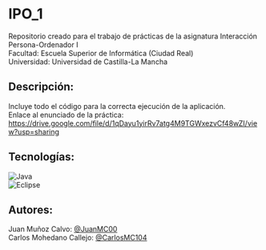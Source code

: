 # IPO_1
Repositorio creado para el trabajo de prácticas de la asignatura Interacción Persona-Ordenador I </br>
Facultad: Escuela Superior de Informática (Ciudad Real) </br>
Universidad: Universidad de Castilla-La Mancha </br>

## Descripción:
Incluye todo el código para la correcta ejecución de la aplicación. </br>
Enlace al enunciado de la práctica: https://drive.google.com/file/d/1qDayu1yirRv7atg4M9TGWxezvCf48wZI/view?usp=sharing </br>

## Tecnologías:
![Java](https://img.shields.io/badge/java-%23ED8B00.svg?style=for-the-badge&logo=java&logoColor=white) </br>
![Eclipse](https://img.shields.io/badge/Eclipse-FE7A16.svg?style=for-the-badge&logo=Eclipse&logoColor=white)

## Autores:
Juan Muñoz Calvo: [@JuanMC00](https://github.com/JuanMC00) </br>
Carlos Mohedano Callejo: [@CarlosMC104](https://github.com/CarlosMC104)
